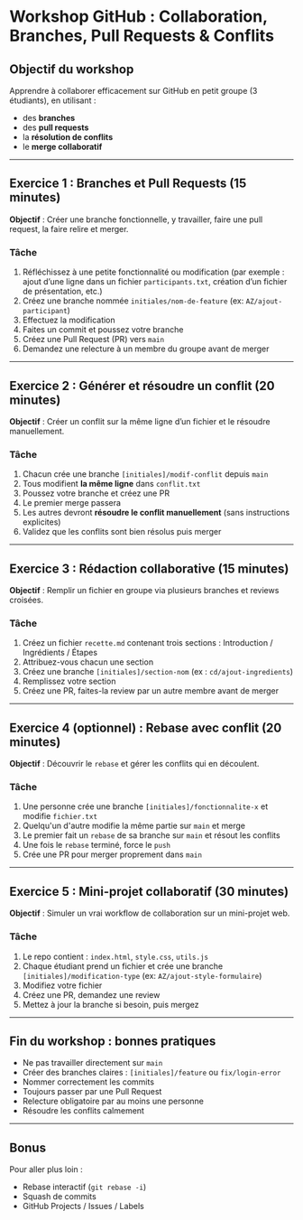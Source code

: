 
# Workshop GitHub : Collaboration, Branches, Pull Requests & Conflits

## Objectif du workshop

Apprendre à collaborer efficacement sur GitHub en petit groupe (3 étudiants), en utilisant :
- des **branches**
- des **pull requests**
- la **résolution de conflits**
- le **merge collaboratif**

---

## Exercice 1 : Branches et Pull Requests (15 minutes)

**Objectif** : Créer une branche fonctionnelle, y travailler, faire une pull request, la faire relire et merger.

### Tâche

1. Réfléchissez à une petite fonctionnalité ou modification (par exemple : ajout d’une ligne dans un fichier `participants.txt`, création d’un fichier de présentation, etc.)
2. Créez une branche nommée `initiales/nom-de-feature` (ex: `AZ/ajout-participant`)
3. Effectuez la modification
4. Faites un commit et poussez votre branche
5. Créez une Pull Request (PR) vers `main`
6. Demandez une relecture à un membre du groupe avant de merger

---

## Exercice 2 : Générer et résoudre un conflit (20 minutes)

**Objectif** : Créer un conflit sur la même ligne d’un fichier et le résoudre manuellement.

### Tâche

1. Chacun crée une branche `[initiales]/modif-conflit` depuis `main`
2. Tous modifient **la même ligne** dans `conflit.txt`
3. Poussez votre branche et créez une PR
4. Le premier merge passera
5. Les autres devront **résoudre le conflit manuellement** (sans instructions explicites)
6. Validez que les conflits sont bien résolus puis merger

---

## Exercice 3 : Rédaction collaborative (15 minutes)

**Objectif** : Remplir un fichier en groupe via plusieurs branches et reviews croisées.

### Tâche

1. Créez un fichier `recette.md` contenant trois sections : Introduction / Ingrédients / Étapes
2. Attribuez-vous chacun une section
3. Créez une branche `[initiales]/section-nom` (ex : `cd/ajout-ingredients`)
4. Remplissez votre section
5. Créez une PR, faites-la review par un autre membre avant de merger

---

## Exercice 4 (optionnel) : Rebase avec conflit (20 minutes)

**Objectif** : Découvrir le `rebase` et gérer les conflits qui en découlent.

### Tâche

1. Une personne crée une branche `[initiales]/fonctionnalite-x` et modifie `fichier.txt`
2. Quelqu'un d'autre modifie la même partie sur `main` et merge
3. Le premier fait un `rebase` de sa branche sur `main` et résout les conflits
4. Une fois le `rebase` terminé, force le `push`
5. Crée une PR pour merger proprement dans `main`

---

## Exercice 5 : Mini-projet collaboratif (30 minutes)

**Objectif** : Simuler un vrai workflow de collaboration sur un mini-projet web.

### Tâche

1. Le repo contient : `index.html`, `style.css`, `utils.js`
2. Chaque étudiant prend un fichier et crée une branche `[initiales]/modification-type` (ex: `AZ/ajout-style-formulaire`)
3. Modifiez votre fichier
4. Créez une PR, demandez une review
5. Mettez à jour la branche si besoin, puis mergez

---

## Fin du workshop : bonnes pratiques

- Ne pas travailler directement sur `main`
- Créer des branches claires : `[initiales]/feature` ou `fix/login-error`
- Nommer correctement les commits
- Toujours passer par une Pull Request
- Relecture obligatoire par au moins une personne
- Résoudre les conflits calmement

---

## Bonus

Pour aller plus loin :
- Rebase interactif (`git rebase -i`)
- Squash de commits
- GitHub Projects / Issues / Labels